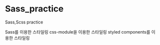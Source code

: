 # Sass_practice
Sass,Scss practice 

Sass를 이용한 스타일링
css-module을 이용한 스타일링
styled components를 이용한 스타일링
